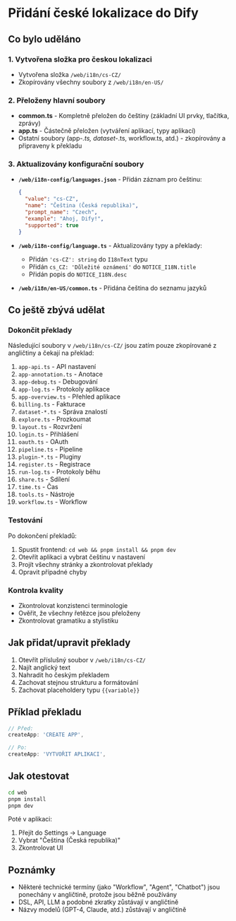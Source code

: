 # Přidání české lokalizace do Dify

## Co bylo uděláno

### 1. Vytvořena složka pro českou lokalizaci
- Vytvořena složka `/web/i18n/cs-CZ/`
- Zkopírovány všechny soubory z `/web/i18n/en-US/`

### 2. Přeloženy hlavní soubory
- **common.ts** - Kompletně přeložen do češtiny (základní UI prvky, tlačítka, zprávy)
- **app.ts** - Částečně přeložen (vytváření aplikací, typy aplikací)
- Ostatní soubory (app-*.ts, dataset-*.ts, workflow.ts, atd.) - zkopírovány a připraveny k překladu

### 3. Aktualizovány konfigurační soubory
- **`/web/i18n-config/languages.json`** - Přidán záznam pro češtinu:
  ```json
  {
    "value": "cs-CZ",
    "name": "Čeština (Česká republika)",
    "prompt_name": "Czech",
    "example": "Ahoj, Dify!",
    "supported": true
  }
  ```

- **`/web/i18n-config/language.ts`** - Aktualizovány typy a překlady:
  - Přidán `'cs-CZ': string` do `I18nText` typu
  - Přidán `cs_CZ: 'Důležité oznámení'` do `NOTICE_I18N.title`
  - Přidán popis do `NOTICE_I18N.desc`

- **`/web/i18n/en-US/common.ts`** - Přidána čeština do seznamu jazyků

## Co ještě zbývá udělat

### Dokončit překlady
Následující soubory v `/web/i18n/cs-CZ/` jsou zatím pouze zkopírované z angličtiny a čekají na překlad:

1. `app-api.ts` - API nastavení
2. `app-annotation.ts` - Anotace
3. `app-debug.ts` - Debugování
4. `app-log.ts` - Protokoly aplikace
5. `app-overview.ts` - Přehled aplikace
6. `billing.ts` - Fakturace
7. `dataset-*.ts` - Správa znalostí
8. `explore.ts` - Prozkoumat
9. `layout.ts` - Rozvržení
10. `login.ts` - Přihlášení
11. `oauth.ts` - OAuth
12. `pipeline.ts` - Pipeline
13. `plugin-*.ts` - Pluginy
14. `register.ts` - Registrace
15. `run-log.ts` - Protokoly běhu
16. `share.ts` - Sdílení
17. `time.ts` - Čas
18. `tools.ts` - Nástroje
19. `workflow.ts` - Workflow

### Testování
Po dokončení překladů:
1. Spustit frontend: `cd web && pnpm install && pnpm dev`
2. Otevřít aplikaci a vybrat češtinu v nastavení
3. Projít všechny stránky a zkontrolovat překlady
4. Opravit případné chyby

### Kontrola kvality
- Zkontrolovat konzistenci terminologie
- Ověřit, že všechny řetězce jsou přeloženy
- Zkontrolovat gramatiku a stylistiku

## Jak přidat/upravit překlady

1. Otevřít příslušný soubor v `/web/i18n/cs-CZ/`
2. Najít anglický text
3. Nahradit ho českým překladem
4. Zachovat stejnou strukturu a formátování
5. Zachovat placeholdery typu `{{variable}}`

## Příklad překladu

```typescript
// Před:
createApp: 'CREATE APP',

// Po:
createApp: 'VYTVOŘIT APLIKACI',
```

## Jak otestovat

```bash
cd web
pnpm install
pnpm dev
```

Poté v aplikaci:
1. Přejít do Settings → Language
2. Vybrat "Čeština (Česká republika)"
3. Zkontrolovat UI

## Poznámky

- Některé technické termíny (jako "Workflow", "Agent", "Chatbot") jsou ponechány v angličtině, protože jsou běžně používány
- DSL, API, LLM a podobné zkratky zůstávají v angličtině
- Názvy modelů (GPT-4, Claude, atd.) zůstávají v angličtině
